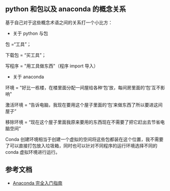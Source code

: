 ## python 和包以及 anaconda 的概念关系

基于自己对于这些概念术语之间的关系打一个小比方：

- 关于 python 与包

包 =“工具”；

下载包 = “买工具”；

写程序 = "用工具做东西"（程序 import 导入）

- 关于 anaconda

环境 = "好比一栋楼，在楼里面分配一间屋给各种‘包’放，每间房里面的‘包’互不影响"

激活环境 = “告诉电脑，我现在要用这个屋子里面的‘包’来做东西了所以要进这间屋子”

移除环境 = “现在这个屋子里面我原来要用的东西现在不需要了把它赶出去节省电脑空间”

Conda 创建环境相当于创建一个虚拟的空间将这些包都装在这个位置，我不需要了可以直接打包放入垃圾箱，同时也可以针对不同程序的运行环境选择不同的 conda 虚拟环境进行运行。

## 参考文档

- [Anaconda 完全入门指南](https://www.jianshu.com/p/eaee1fadc1e9)
